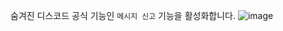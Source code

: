 숨겨진 디스코드 공식 기능인 ``메시지 신고`` 기능을 활성화합니다.
![image](https://user-images.githubusercontent.com/36400787/145782850-1ae75076-6dc5-4d5a-8546-b113be9ad2b1.png)
